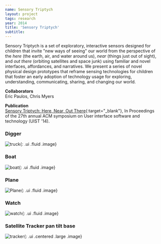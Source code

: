```yaml
---
name: Sensory Triptych 
layout: project 
tags: research 
year: 2014
title: 'Sensory Triptych'
subtitle: 
---
```


Sensory Triptych is a set of exploratory, interactive sensors designed for children that invite "new ways of seeing" our world from the perspective of the *here* (the earth, air, and water around us), *near* (things just out of sight), and *out there* (orbiting satellites and space junk) using familiar and novel interfaces, affordances, and narratives. We present a series of novel physical design prototypes that reframe sensing technologies for children that foster an early adoption of technology usage for exploring, understanding, communicating, sharing, and changing our world.

**Collaborators** <br>
Eric Paulos, Chris Myers

**Publication** <br>
[Sensory Triptych: Here, Near, Out There](https://dl.acm.org/citation.cfm?doid=2642918.2647410){:target="_blank"}, In Proceedings of the 27th annual ACM symposium on User interface software and technology (UIST '14). 

### Digger

![truck](https://farm4.staticflickr.com/3932/15245157278_0d2049b0f1_c.jpg  "toy truck "){: .ui .fluid .image}

### Boat

![boat](https://farm6.staticflickr.com/5597/15245206467_6544c87962_c.jpg "boat"){: .ui .fluid .image}

### Plane

![Plane](https://farm3.staticflickr.com/2946/15408695856_93660fa30f_c.jpg "plane"){: .ui .fluid .image}

### Watch

![watch](https://farm6.staticflickr.com/5601/15245154288_47579b6c3d_c.jpg "watch unassembled"){: .ui .fluid .image}

### Satellite Tracker pan tilt base

![tracker](https://farm4.staticflickr.com/3927/15245064270_576fc7b398_c.jpg "satellite tracker"){: .ui .centered .large .image}


